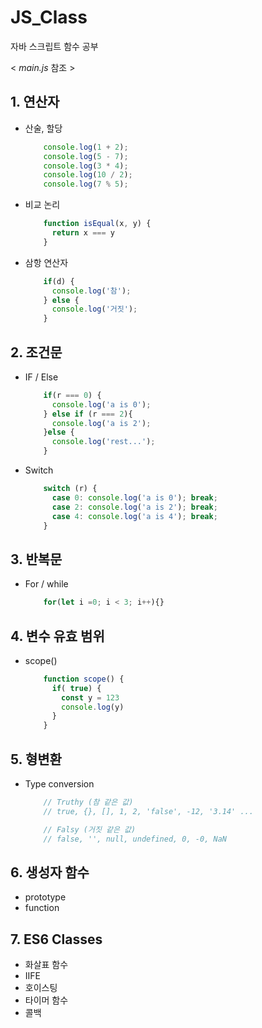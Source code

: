 # JS_Class
자바 스크립트 함수 공부

< _main.js_ 참조 >

## 1. 연산자
- 산술, 할당
	```javascript
		console.log(1 + 2);
		console.log(5 - 7);
		console.log(3 * 4);
		console.log(10 / 2);
		console.log(7 % 5);
	```
- 비교 논리
	```javascript
		function isEqual(x, y) {
		  return x === y
		}
	```
- 삼항 연산자
	```javascript
		if(d) {
		  console.log('참');
		} else {
		  console.log('거짓');
		}
	```
## 2. 조건문
- IF / Else
	```javascript
		if(r === 0) {
		  console.log('a is 0');
		} else if (r === 2){
		  console.log('a is 2');
		}else {
		  console.log('rest...');
		}
	```
- Switch
	```javascript
		switch (r) {
		  case 0: console.log('a is 0'); break;
		  case 2: console.log('a is 2'); break;
		  case 4: console.log('a is 4'); break;
		}
	```
## 3. 반복문 
- For / while
	```javascript
		for(let i =0; i < 3; i++){}
	```

## 4. 변수 유효 범위
- scope()
	```javascript
		function scope() {
		  if( true) {
		    const y = 123
		    console.log(y)
		  }
		}
	```

## 5. 형변환
- Type conversion
	```javascript
		// Truthy (참 같은 값)
		// true, {}, [], 1, 2, 'false', -12, '3.14' ...

		// Falsy (거짓 같은 값)
		// false, '', null, undefined, 0, -0, NaN
	```
	
## 6. 생성자 함수
- prototype
- function


## 7. ES6 Classes
- 화살표 함수
- IIFE
- 호이스팅
- 타이머 함수
- 콜백
	
